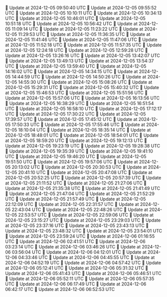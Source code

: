 🔄 Update at 2024-12-05 09:50:40 UTC
🔄 Update at 2024-12-05 09:55:52 UTC
🔄 Update at 2024-12-05 10:10:11 UTC
🔄 Update at 2024-12-05 10:34:13 UTC
🔄 Update at 2024-12-05 10:46:01 UTC
🔄 Update at 2024-12-05 10:51:18 UTC
🔄 Update at 2024-12-05 10:56:42 UTC
🔄 Update at 2024-12-05 11:09:14 UTC
🔄 Update at 2024-12-05 11:23:22 UTC
🔄 Update at 2024-12-05 11:29:53 UTC
🔄 Update at 2024-12-05 11:36:35 UTC
🔄 Update at 2024-12-05 11:41:46 UTC
🔄 Update at 2024-12-05 11:47:06 UTC
🔄 Update at 2024-12-05 11:52:18 UTC
🔄 Update at 2024-12-05 11:57:35 UTC
🔄 Update at 2024-12-05 12:24:18 UTC
🔄 Update at 2024-12-05 12:59:28 UTC
🔄 Update at 2024-12-05 13:26:16 UTC
🔄 Update at 2024-12-05 13:42:07 UTC
🔄 Update at 2024-12-05 13:49:13 UTC
🔄 Update at 2024-12-05 13:54:37 UTC
🔄 Update at 2024-12-05 13:59:40 UTC
🔄 Update at 2024-12-05 14:16:02 UTC
🔄 Update at 2024-12-05 14:34:15 UTC
🔄 Update at 2024-12-05 14:44:59 UTC
🔄 Update at 2024-12-05 14:50:26 UTC
🔄 Update at 2024-12-05 14:55:30 UTC
🔄 Update at 2024-12-05 15:08:26 UTC
🔄 Update at 2024-12-05 15:29:31 UTC
🔄 Update at 2024-12-05 15:40:32 UTC
🔄 Update at 2024-12-05 15:46:53 UTC
🔄 Update at 2024-12-05 15:51:56 UTC
🔄 Update at 2024-12-05 15:57:06 UTC
🔄 Update at 2024-12-05 16:13:56 UTC
🔄 Update at 2024-12-05 16:38:29 UTC
🔄 Update at 2024-12-05 16:51:54 UTC
🔄 Update at 2024-12-05 16:58:10 UTC
🔄 Update at 2024-12-05 17:12:17 UTC
🔄 Update at 2024-12-05 17:30:22 UTC
🔄 Update at 2024-12-05 17:39:57 UTC
🔄 Update at 2024-12-05 17:45:12 UTC
🔄 Update at 2024-12-05 17:50:33 UTC
🔄 Update at 2024-12-05 17:55:46 UTC
🔄 Update at 2024-12-05 18:10:04 UTC
🔄 Update at 2024-12-05 18:35:14 UTC
🔄 Update at 2024-12-05 18:48:01 UTC
🔄 Update at 2024-12-05 18:54:01 UTC
🔄 Update at 2024-12-05 18:59:20 UTC
🔄 Update at 2024-12-05 19:12:13 UTC
🔄 Update at 2024-12-05 19:23:19 UTC
🔄 Update at 2024-12-05 19:28:38 UTC
🔄 Update at 2024-12-05 19:35:39 UTC
🔄 Update at 2024-12-05 19:41:10 UTC
🔄 Update at 2024-12-05 19:46:20 UTC
🔄 Update at 2024-12-05 19:51:50 UTC
🔄 Update at 2024-12-05 19:57:06 UTC
🔄 Update at 2024-12-05 20:13:02 UTC
🔄 Update at 2024-12-05 20:30:53 UTC
🔄 Update at 2024-12-05 20:41:10 UTC
🔄 Update at 2024-12-05 20:47:08 UTC
🔄 Update at 2024-12-05 20:52:25 UTC
🔄 Update at 2024-12-05 20:57:39 UTC
🔄 Update at 2024-12-05 21:11:52 UTC
🔄 Update at 2024-12-05 21:27:06 UTC
🔄 Update at 2024-12-05 21:35:38 UTC
🔄 Update at 2024-12-05 21:41:49 UTC
🔄 Update at 2024-12-05 21:47:04 UTC
🔄 Update at 2024-12-05 21:52:29 UTC
🔄 Update at 2024-12-05 21:57:49 UTC
🔄 Update at 2024-12-05 22:12:09 UTC
🔄 Update at 2024-12-05 22:31:57 UTC
🔄 Update at 2024-12-05 22:43:04 UTC
🔄 Update at 2024-12-05 22:48:26 UTC
🔄 Update at 2024-12-05 22:53:57 UTC
🔄 Update at 2024-12-05 22:59:06 UTC
🔄 Update at 2024-12-05 23:15:27 UTC
🔄 Update at 2024-12-05 23:29:03 UTC
🔄 Update at 2024-12-05 23:37:16 UTC
🔄 Update at 2024-12-05 23:43:13 UTC
🔄 Update at 2024-12-05 23:48:32 UTC
🔄 Update at 2024-12-05 23:54:01 UTC
🔄 Update at 2024-12-05 23:59:24 UTC
🔄 Update at 2024-12-06 01:16:55 UTC
🔄 Update at 2024-12-06 02:41:51 UTC
🔄 Update at 2024-12-06 03:23:14 UTC
🔄 Update at 2024-12-06 03:46:26 UTC
🔄 Update at 2024-12-06 03:56:04 UTC
🔄 Update at 2024-12-06 04:12:01 UTC
🔄 Update at 2024-12-06 04:33:46 UTC
🔄 Update at 2024-12-06 04:45:55 UTC
🔄 Update at 2024-12-06 04:52:19 UTC
🔄 Update at 2024-12-06 04:57:42 UTC
🔄 Update at 2024-12-06 05:12:41 UTC
🔄 Update at 2024-12-06 05:31:32 UTC
🔄 Update at 2024-12-06 05:41:43 UTC
🔄 Update at 2024-12-06 05:46:51 UTC
🔄 Update at 2024-12-06 05:52:11 UTC
🔄 Update at 2024-12-06 05:57:35 UTC
🔄 Update at 2024-12-06 06:17:49 UTC
🔄 Update at 2024-12-06 06:42:17 UTC
🔄 Update at 2024-12-06 06:52:53 UTC
